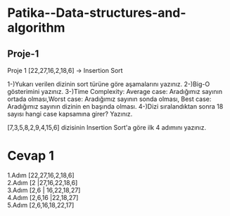 # Patika--Data-structures-and-algorithm

## Proje-1

Proje 1
[22,27,16,2,18,6] -> Insertion Sort

1-)Yukarı verilen dizinin sort türüne göre aşamalarını yazınız.
2-)Big-O gösterimini yazınız.
3-)Time Complexity: Average case: Aradığımız sayının ortada olması,Worst case: Aradığımız sayının sonda olması, Best case: Aradığımız sayının dizinin en başında olması.
4-)Dizi sıralandıktan sonra 18 sayısı hangi case kapsamına girer? Yazınız.


[7,3,5,8,2,9,4,15,6] dizisinin Insertion Sort'a göre ilk 4 adımını yazınız.


# Cevap 1

 1.Adım [22,27,16,2,18,6] <br>
 2.Adım [2 |27,16,22,18,6] <br>
 3.Adım [2,6 | 16,22,18,27] <br>
 4.Adım [2,6,16 |22,18,27] <br>
 5.Adım [2,6,16,18,22,17] <br>
